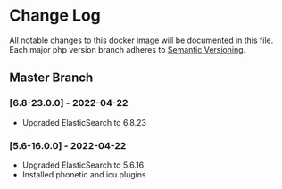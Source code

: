# Change Log
All notable changes to this docker image will be documented in this file.
Each major php version branch adheres to [Semantic Versioning](http://semver.org/).

## Master Branch

### [6.8-23.0.0] - 2022-04-22
 - Upgraded ElasticSearch to 6.8.23

### [5.6-16.0.0] - 2022-04-22
 - Upgraded ElasticSearch to 5.6.16
 - Installed phonetic and icu plugins

